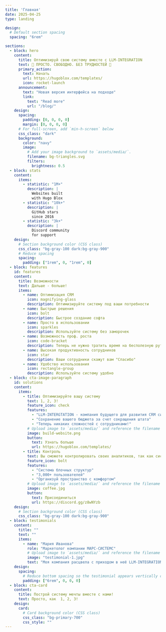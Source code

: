 ```yaml
---
title: 'Главная'
date: 2025-04-25
type: landing

design:
  # Default section spacing
  spacing: "6rem"

sections:
  - block: hero
    content:
      title: Оптимизируй свою систему вместе с LLM-INTEGRATION 
      text: 🧱 ПРОСТО. СВОБОДНО. БЕЗ ТРУДНОСТЕЙ 🧱
      primary_action:
        text: Начать
        url: https://hugoblox.com/templates/
        icon: rocket-launch
      announcement:
        text: "Новая версия интерфейса на подходе"
        link:
          text: "Read more"
          url: "/blog/"
    design:
      spacing:
        padding: [0, 0, 0, 0]
        margin: [0, 0, 0, 0]
      # For full-screen, add `min-h-screen` below
      css_class: "dark"
      background:
        color: "navy"
        image:
          # Add your image background to `assets/media/`.
          filename: bg-triangles.svg
          filters:
            brightness: 0.5
  - block: stats
    content:
      items:
        - statistic: "1M+"
          description: |
            Websites built  
            with Hugo Blox
        - statistic: "10k+"
          description: |
            GitHub stars  
            since 2016
        - statistic: "3k+"
          description: |
            Discord community  
            for support
    design:
      # Section background color (CSS class)
      css_class: "bg-gray-100 dark:bg-gray-900"
      # Reduce spacing
      spacing:
        padding: ["1rem", 0, "1rem", 0]
  - block: features
    id: features
    content:
      title: Возможности
      text: Дальше - больше!
      items:
        - name: Оптимизация CRM
          icon: magnifying-glass
          description: Оптимизируйте систему под ваши потребности
        - name: Быстрые решения
          icon: bolt
          description: Быстрое создание софта
        - name: Просто в использовании
          icon: sparkles
          description: Используйте систему без заморочек
        - name: Возможность проф. роста
          icon: code-bracket
          description: Теперь не нужно тратить время на бесполезную рутину
        - name: Высокая продуктивность сотрудников
          icon: star
          description: Ваши сотрудники скажут вам "Спасибо"
        - name: Удобство использования
          icon: rectangle-group
          description: Используйте систему удобно
  - block: cta-image-paragraph
    id: solutions
    content:
      items:
        - title: Оптимизируйте вашу систему
          text: 1, 2, 3!
          feature_icon: check
          features:
            - "LLM-INTERGTATION - компания будущего для развития CRM систем в сторону AI-оптимизации"
            - "Сохранение вашего бюджета за счет сокращения штата"
            - "Теперь никаких сложностей с сотрудниками!"
          # Upload image to `assets/media/` and reference the filename here
          image: build-website.png
          button:
            text: Узнать больше
            url: https://hugoblox.com/templates/
        - title: Контроль
          text: Вы сможете контролировать своих аналитиков, так как система проста!
          feature_icon: bolt
          features:
            - "Система блочных структур"
            - "3,000+ пользователей"
            - "Организуй пространство с комфортом"
          # Upload image to `assets/media/` and reference the filename here
          image: coffee.jpg
          button:
            text: Присоединиться
            url: https://discord.gg/z8wNYzb
    design:
      # Section background color (CSS class)
      css_class: "bg-gray-100 dark:bg-gray-900"
  - block: testimonials
    content:
      title: ""
      text: ""
      items:
        - name: "Мария Иванова"
          role: "Маркетолог компании МАРС-СИСТЕМС"
          # Upload image to `assets/media/` and reference the filename here
          image: "testimonial-1.jpg"
          text: "Моя компания расцвела с приходом в неё LLM-INTEGRATION"
    design:
      spacing:
        # Reduce bottom spacing so the testimonial appears vertically centered between sections
        padding: ["6rem", 0, 0, 0]
  - block: cta-card
    content:
      title: Построй систему мечты вместе с нами!
      text: Просто, как  1, 2, 3!
    design:
      card:
        # Card background color (CSS class)
        css_class: "bg-primary-700"
        css_style: ""
---
```

